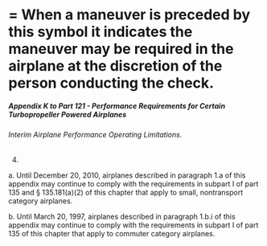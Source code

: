 
# = When a maneuver is preceded by this symbol it indicates the maneuver may be required in the airplane at the discretion of the person conducting the check.
##### Appendix K to Part 121 - Performance Requirements for Certain Turbopropeller Powered Airplanes
###### Interim Airplane Performance Operating Limitations.

4.

a. Until December 20, 2010, airplanes described in paragraph 1.a of this appendix may continue to comply with the requirements in subpart I of part 135 and § 135.181(a)(2) of this chapter that apply to small, nontransport category airplanes.

b. Until March 20, 1997, airplanes described in paragraph 1.b.i of this appendix may continue to comply with the requirements in subpart I of part 135 of this chapter that apply to commuter category airplanes.
